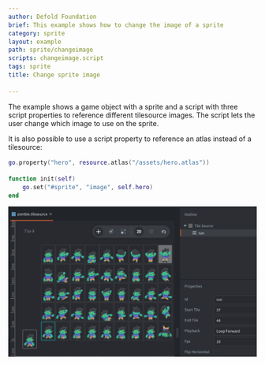 ```yaml
---
author: Defold Foundation
brief: This example shows how to change the image of a sprite
category: sprite
layout: example
path: sprite/changeimage
scripts: changeimage.script
tags: sprite
title: Change sprite image

---
```


The example shows a game object with a sprite and a script with three script properties to reference different tilesource images. The script lets the user change which image to use on the sprite.

It is also possible to use a script property to reference an atlas instead of a tilesource:

```lua
go.property("hero", resource.atlas("/assets/hero.atlas"))

function init(self)
	go.set("#sprite", "image", self.hero)
end
```

![tilesource](tilesource.png)
